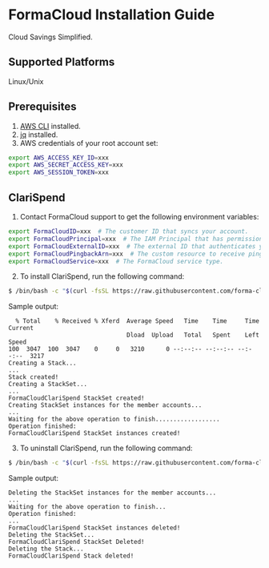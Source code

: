 # FormaCloud Installation Guide

Cloud Savings Simplified.

## Supported Platforms

Linux/Unix

## Prerequisites

1. [AWS CLI](https://docs.aws.amazon.com/cli/latest/userguide/getting-started-install.html) installed.
2. [jq](https://stedolan.github.io/jq/download/) installed.
3. AWS credentials of your root account set:

```bash
export AWS_ACCESS_KEY_ID=xxx
export AWS_SECRET_ACCESS_KEY=xxx
export AWS_SESSION_TOKEN=xxx
```

## ClariSpend

1. Contact FormaCloud support to get the following environment variables:

```bash
export FormaCloudID=xxx  # The customer ID that syncs your account.
export FormaCloudPrincipal=xxx  # The IAM Principal that has permission to your account.
export FormaCloudExternalID=xxx  # The external ID that authenticates your account.
export FormaCloudPingbackArn=xxx  # The custom resource to receive pingback.
export FormaCloudService=xxx  # The FormaCloud service type.
```

2. To install ClariSpend, run the following command:

```bash
$ /bin/bash -c "$(curl -fsSL https://raw.githubusercontent.com/forma-cloud/FormaCloud/main/clarispend/install.sh)"
```

Sample output:

```
  % Total    % Received % Xferd  Average Speed   Time    Time     Time  Current
                                 Dload  Upload   Total   Spent    Left  Speed
100  3047  100  3047    0     0   3210      0 --:--:-- --:--:-- --:--:--  3217
Creating a Stack...
...
Stack created!
Creating a StackSet...
...
FormaCloudClariSpend StackSet created!
Creating StackSet instances for the member accounts...
...
Waiting for the above operation to finish..................
Operation finished:
FormaCloudClariSpend StackSet instances created!
```

3. To uninstall ClariSpend, run the following command:

```bash
$ /bin/bash -c "$(curl -fsSL https://raw.githubusercontent.com/forma-cloud/FormaCloud/main/clarispend/uninstall.sh)"
```

Sample output:

```
Deleting the StackSet instances for the member accounts...
...
Waiting for the above operation to finish...
Operation finished:
...
FormaCloudClariSpend StackSet instances deleted!
Deleting the StackSet...
FormaCloudClariSpend StackSet Deleted!
Deleting the Stack...
FormaCloudClariSpend Stack deleted!
```

